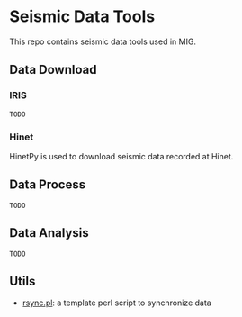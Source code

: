 # Seismic Data Tools

This repo contains seismic data tools used in MIG.


## Data Download

### IRIS

`TODO`


### Hinet

HinetPy is used to download seismic data recorded at Hinet.


## Data Process

`TODO`


## Data Analysis

`TODO`


## Utils

- [rsync.pl](utils/rsync.pl): a template perl script to synchronize data

